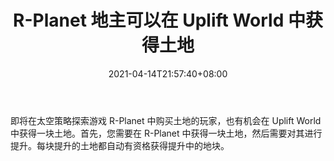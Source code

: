﻿---
title: "R-Planet 地主可以在 Uplift World 中获得土地"
date: 2021-04-14T21:57:40+08:00
lastmod: 2021-04-14T16:45:40+08:00
draft: false
authors: ["Olive"]
description: "即将在太空策略探索游戏 R-Planet 中购买土地的玩家，也有机会在 Uplift World 中获得一块土地。首先，您需要在 R-Planet 中获得一块土地，然后需要对其进行提升。每块提升的土地都自动有资格获得提升中的地块。"
featuredImage: "r-planet-landowners-can-earn-land-in-uplift-world.png"
tags: ["Virtual World","虚拟世界","Play to Earn"]
categories: ["news"]
news: ["虚拟世界"]
weight: 
lightgallery: true
pinned: false
recommend: false
recommend1: false
---

即将在太空策略探索游戏 R-Planet 中购买土地的玩家，也有机会在 Uplift World 中获得一块土地。首先，您需要在 R-Planet 中获得一块土地，然后需要对其进行提升。每块提升的土地都自动有资格获得提升中的地块。

<!--more-->

